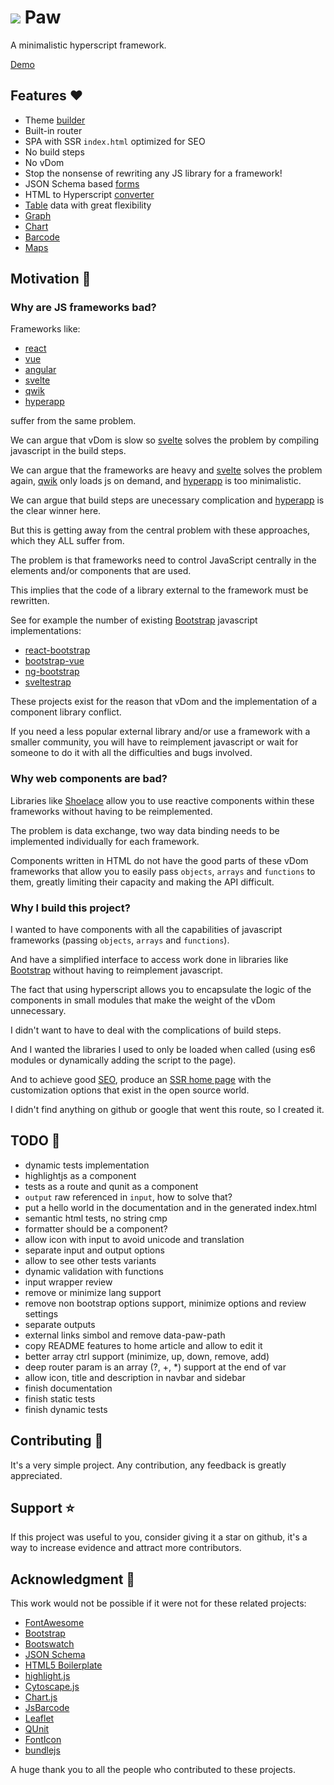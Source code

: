 # ![](favicon.ico) Paw
  A minimalistic hyperscript framework.

  [](https://deno.bundlejs.com/badge?q=https://raw.githubusercontent.com/marcodpt/paw/main/index.js&treeshake=[*]&text=%22export+default+paw%22)

  [Demo](https://marcodpt.github.io/paw/#/users)

## Features ❤️
 - Theme [builder](https://marcodpt.github.io/paw/#/settings)
 - Built-in router
 - SPA with SSR `index.html` optimized for SEO
 - No build steps
 - No vDom
 - Stop the nonsense of rewriting any JS library for a framework!
 - JSON Schema based [forms](https://marcodpt.github.io/paw/#/examples/form/4)
 - HTML to Hyperscript [converter](https://marcodpt.github.io/paw/#/converter)
 - [Table](https://marcodpt.github.io/paw/#/users) data with great flexibility
 - [Graph](https://marcodpt.github.io/paw/#/examples/graph/0)
 - [Chart](https://marcodpt.github.io/paw/#/examples/chart/0)
 - [Barcode](https://marcodpt.github.io/paw/#/examples/barcode/0)
 - [Maps](https://marcodpt.github.io/paw/#/examples/map/1)

## Motivation 📢

### Why are JS frameworks bad?
Frameworks like:

 - [react](https://github.com/facebook/react)
 - [vue](https://github.com/vuejs/core)
 - [angular](https://github.com/angular/angular)
 - [svelte](https://github.com/sveltejs/svelte)
 - [qwik](https://github.com/QwikDev/qwik)
 - [hyperapp](https://github.com/jorgebucaran/hyperapp)

suffer from the same problem.

We can argue that vDom is slow so [svelte](https://github.com/sveltejs/svelte)
solves the problem by compiling javascript in the build steps.

We can argue that the frameworks are heavy and
[svelte](https://github.com/sveltejs/svelte) solves the problem again,
[qwik](https://github.com/QwikDev/qwik) only loads js on demand,
and [hyperapp](https://github.com/jorgebucaran/hyperapp) is too minimalistic.

We can argue that build steps are unecessary complication and 
[hyperapp](https://github.com/jorgebucaran/hyperapp) is the clear winner here.

But this is getting away from the central problem with these approaches, which
they ALL suffer from.

The problem is that frameworks need to control JavaScript centrally in the
elements and/or components that are used.

This implies that the code of a library external to the framework must be
rewritten.

See for example the number of existing [Bootstrap](https://getbootstrap.com/)
javascript implementations:
 
 - [react-bootstrap](https://github.com/react-bootstrap/react-bootstrap)
 - [bootstrap-vue](https://github.com/bootstrap-vue/bootstrap-vue)
 - [ng-bootstrap](https://github.com/ng-bootstrap/ng-bootstrap)
 - [sveltestrap](https://github.com/bestguy/sveltestrap)

These projects exist for the reason that vDom and the implementation of a
component library conflict.

If you need a less popular external library and/or use a framework with a
smaller community, you will have to reimplement javascript or wait for someone
to do it with all the difficulties and bugs involved.

### Why web components are bad?

Libraries like [Shoelace](https://github.com/shoelace-style/shoelace) allow you
to use reactive components within these frameworks without having to be
reimplemented.

The problem is data exchange, two way data binding needs to be implemented
individually for each framework.

Components written in HTML do not have the good parts of these vDom frameworks
that allow you to easily pass `objects`, `arrays` and `functions` to them,
greatly limiting their capacity and making the API difficult.

### Why I build this project?

I wanted to have components with all the capabilities of javascript frameworks
(passing `objects`, `arrays` and `functions`).

And have a simplified interface to access work done in libraries like
[Bootstrap](https://getbootstrap.com/) without having to reimplement
javascript.

The fact that using hyperscript allows you to encapsulate the logic of the
components in small modules that make the weight of the vDom unnecessary.

I didn't want to have to deal with the complications of build steps.

And I wanted the libraries I used to only be loaded when called (using es6
modules or dynamically adding the script to the page).

And to achieve good
[SEO](https://en.wikipedia.org/wiki/Search_engine_optimization),
produce an [SSR home page](https://marcodpt.github.io/paw/#/settings)
with the customization options that exist in the open source world.

I didn't find anything on github or google that went this route,
so I created it.

## TODO 🔧
 - dynamic tests implementation
 - highlightjs as a component
 - tests as a route and qunit as a component
 - `output` raw referenced in `input`, how to solve that?
 - put a hello world in the documentation and in the generated index.html
 - semantic html tests, no string cmp
 - formatter should be a component?
 - allow icon with input to avoid unicode and translation
 - separate input and output options
 - allow to see other tests variants
 - dynamic validation with functions
 - input wrapper review
 - remove or minimize lang support
 - remove non bootstrap options support, minimize options and review settings
 - separate outputs
 - external links simbol and remove data-paw-path
 - copy README features to home article and allow to edit it
 - better array ctrl support (minimize, up, down, remove, add)
 - deep router param is an array (?, +, \*) support at the end of var
 - allow icon, title and description in navbar and sidebar
 - finish documentation
 - finish static tests
 - finish dynamic tests

## Contributing 🤝
It's a very simple project.
Any contribution, any feedback is greatly appreciated.

## Support ⭐
If this project was useful to you, consider giving it a star on github, it's a
way to increase evidence and attract more contributors.

## Acknowledgment 🙏
This work would not be possible if it were not for these related projects:
 - [FontAwesome](https://fontawesome.com/)
 - [Bootstrap](https://getbootstrap.com/)
 - [Bootswatch](https://bootswatch.com/)
 - [JSON Schema](https://json-schema.org/)
 - [HTML5 Boilerplate](https://html5boilerplate.com/)
 - [highlight.js](https://highlightjs.org/)
 - [Cytoscape.js](https://js.cytoscape.org/)
 - [Chart.js](https://www.chartjs.org/)
 - [JsBarcode](https://lindell.me/JsBarcode/)
 - [Leaflet](https://leafletjs.com/)
 - [QUnit](https://qunitjs.com/)
 - [FontIcon](https://gauger.io/fonticon/)
 - [bundlejs](https://bundlejs.com/)

A huge thank you to all the people who contributed to these projects.
